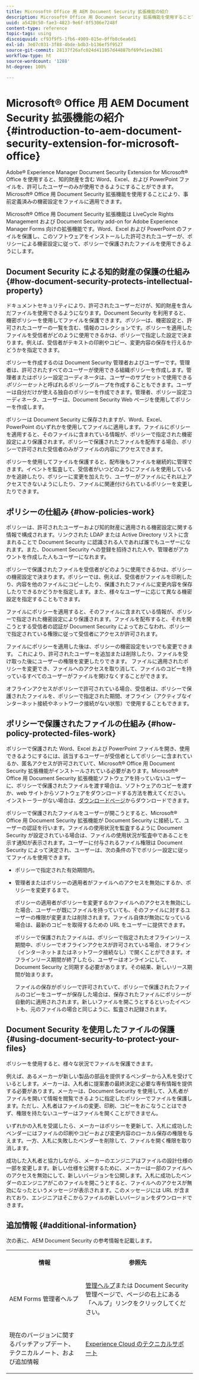 ```yaml
---
title: Microsoft® Office 用 AEM Document Security 拡張機能の紹介
description: Microsoft® Office 用 Document Security 拡張機能を使用することで、Microsoft® Office ファイルに事前定義済みの機密設定を適用できます。
uuid: a5428c50-fae3-4823-9e6f-0f5306e7248f
content-type: reference
topic-tags: using
discoiquuid: cf93f9f5-1fb6-4909-815e-0ffb8c6ea6d1
exl-id: 3e07c031-3f88-4bde-bdb3-b136ef5f9527
source-git-commit: 28137f26afc024d411857d44887bf69fe1ee2b81
workflow-type: ht
source-wordcount: '1288'
ht-degree: 100%

---
```


# Microsoft® Office 用 AEM Document Security 拡張機能の紹介{#introduction-to-aem-document-security-extension-for-microsoft-office}

Adobe® Experience Manager Document Security Extension for Microsoft® Office を使用すると、知的財産を含む Word、Excel、および PowerPoint ファイルを、許可したユーザーのみが使用できるようにすることができます。Microsoft® Office 用 Document Security 拡張機能を使用することにより、事前定義済みの機密設定をファイルに適用できます。

Microsoft® Office 用 Document Security 拡張機能は LiveCycle Rights Management および Document Security add-on for Adobe Experience Manager Forms 向けの拡張機能です。Word、Excel および PowerPoint のファイルを保護し、このソフトウェアをインストールした許可されたユーザーが、ポリシーによる機密設定に従って、ポリシーで保護されたファイルを使用できるようにします。

## Document Security による知的財産の保護の仕組み {#how-document-security-protects-intellectual-property}

ドキュメントセキュリティにより、許可されたユーザーだけが、知的財産を含んだファイルを使用できるようになります。Document Security を利用すると、機密ポリシーを使用してファイルを保護できます。*ポリシー*&#x200B;は、機密設定と、許可されたユーザーの一覧を含む、情報のコレクションです。ポリシーを適用したファイルを受信者がどのように使用できるかは、ポリシーで指定した設定で決まります。例えば、受信者がテキストの印刷やコピー、変更内容の保存を行えるかどうかを指定できます。

ポリシーを作成するのは Document Security 管理者およびユーザーです。管理者は、許可されたすべてのユーザーが使用できる組織ポリシーを作成します。管理者またはポリシー設定コーディネータは、ユーザーのサブセットで使用できる&#x200B;*ポリシーセット*&#x200B;と呼ばれるポリシーグループを作成することもできます。ユーザーは自分だけが使える独自のポリシーを作成できます。管理者、ポリシー設定コーディネータ、ユーザーは、Document Security Web ページを使用してポリシーを作成します。

ポリシーは Document Security に保存されますが、Word、Excel、PowerPoint のいずれかを使用してファイルに適用します。ファイルにポリシーを適用すると、そのファイルに含まれている情報が、ポリシーで指定された機密設定により保護されます。ポリシーで保護されたファイルを配布する場合、ポリシーで許可された受信者のみがファイルの内容にアクセスできます。

ポリシーを使用してファイルを保護すると、配布後もファイルを継続的に管理できます。イベントを監査して、受信者がいつどのようにファイルを使用しているかを追跡したり、ポリシーに変更を加えたり、ユーザーがファイルにそれ以上アクセスできないようにしたり、ファイルに関連付けられているポリシーを変更したりできます。

## ポリシーの仕組み {#how-policies-work}

ポリシーは、許可されたユーザーおよび知的財産に適用される機密設定に関する情報で構成されます。リンクされた LDAP または Active Directory リストに含まれることで Document Security に認識される人であれば誰でもユーザーになれます。また、Document Security への登録を招待された人や、管理者がアカウントを作成した人もユーザーになれます。

ポリシーで保護されたファイルを受信者がどのように使用できるかは、ポリシーの機密設定で決まります。ポリシーでは、例えば、受信者がファイルを印刷したり、内容を他のファイルにコピーしたり、保護されたファイルに変更内容を保存したりできるかどうかを指定します。また、様々なユーザーに応じて異なる機密設定を指定することもできます。

ファイルにポリシーを適用すると、そのファイルに含まれている情報が、ポリシーで指定された機密設定により保護されます。ファイルを配布すると、それを開こうとする受信者の認証が Document Security によっておこなわれ、ポリシーで指定されている権限に従って受信者にアクセスが許可されます。

ファイルにポリシーを適用した後は、ポリシーの機密設定をいつでも変更できます。 これにより、許可されたユーザーを追加または削除したり、ファイルを受け取った後にユーザーの権限を変更したりできます。 ファイルに適用されたポリシーを変更でき、ファイルへのアクセスを取り消して、ファイルのコピーを持っているすべてのユーザーがファイルを開けなくすることができます。

オフラインアクセスがポリシーで許可されている場合、受信者は、ポリシーで保護されたファイルを、ポリシーで指定された期間、オフライン（アクティブなインターネット接続やネットワーク接続がない状態）で使用することもできます。

## ポリシーで保護されたファイルの仕組み {#how-policy-protected-files-work}

ポリシーで保護された Word、Excel および PowerPoint ファイルを開き、使用できるようにするには、該当するユーザーが受信者としてポリシーに含まれているか、匿名アクセスが許可されていて、Microsoft® Office 用 Document Security 拡張機能がインストールされている必要があります。Microsoft® Office 用 Document Security 拡張機能ソフトウェアを持っていないユーザーに、ポリシーで保護されたファイルを渡す場合は、ソフトウェアのコピーを渡すか、web サイトからソフトウェアをダウンロードする方法を教えてください。インストーラーがない場合は、[ダウンロードページ](https://experienceleague.adobe.com/docs/experience-manager-document-security/using/download-installer.html?lang=ja)からダウンロードできます。

ポリシーで保護されたファイルをユーザーが開こうとすると、Microsoft® Office 用 Document Security 拡張機能が Document Security に接続して、ユーザーの認証を行います。ファイルの使用状況を監査するように Document Security が設定されている場合は、ファイルの使用状況が監査中であることを示す通知が表示されます。ユーザーに付与されるファイル権限は Document Security によって決定され、ユーザーは、次の条件の下でポリシー設定に従ってファイルを使用できます。

* ポリシーで指定された有効期間内。
* 管理者またはポリシーの適用者がファイルへのアクセスを無効にするか、ポリシーを変更するまで。

  ポリシーの適用者がポリシーを変更するかファイルへのアクセスを無効にした場合、ユーザーが既にファイルを持っていても、そのファイルに対するユーザーの権限が変更または削除されます。ファイル自体が無効になっている場合は、最新のコピーを取得するための URL をユーザーに提供できます。

  ポリシーで保護されたファイルは、ポリシーで指定されたオフラインリース期間中、ポリシーでオフラインアクセスが許可されている場合、オフライン（インターネットまたはネットワーク接続なし）で開くことができます。オフラインリース期間が終了したら、ユーザーはオンラインにして、Document Security と同期する必要があります。その結果、新しいリース期間が始まります。

  ファイルの保存がポリシーで許可されていて、ポリシーで保護されたファイルのコピーをユーザーが保存した場合は、保存されたファイルにポリシーが自動的に適用されされます。新しいファイルを開こうとするといったイベントも、元のファイルの場合と同じように、監査され記録されます。

## Document Security を使用したファイルの保護 {#using-document-security-to-protect-your-files}

ポリシーを使用すると、様々な状況でファイルを保護できます。

例えば、あるメーカーが新しい製品の部品を提供するベンダーから入札を受けているとします。メーカーは、入札者に提案書の最終決定に必要な専有情報を提供する必要があります。メーカーは、Document Security を使用して、入札者がファイルを開いて情報を閲覧できるように指定したポリシーでファイルを保護します。ただし、入札者はファイルの変更、印刷、コピーをおこなうことはできず、権限を持たないユーザーはファイルを開くことができません。

いずれかの入札を受諾したら、メーカーはポリシーを更新して、入札に成功したベンダーにはファイルの印刷やコピーおよび変更内容のローカル保存の権限を与えます。一方、入札に失敗したベンダーを削除して、ファイルを開く権限を取り消します。

成功した入札者と協力しながら、メーカーのエンジニアはファイルの設計仕様の一部を変更します。新しい仕様を公開するために、メーカーは一部のファイルへのアクセスを無効にして、新しいバージョンを公開します。入札に成功したベンダーのエンジニアがこのファイルを開こうとすると、ファイルへのアクセスが無効になったというメッセージが表示されます。このメッセージには URL が含まれており、エンジニアはそこからファイルの新しいバージョンをダウンロードできます。

## 追加情報 {#additional-information}

次の表に、AEM Document Security の参考情報を記載します。

<table >
 <tbody>
  <tr>
   <th><p>情報</p> </th>
   <th><p>参照先</p> </th>
  </tr>
  <tr>
   <td><p>AEM Forms 管理者ヘルプ</p> </td>
   <td><p><a href="https://experienceleague.adobe.com/docs/experience-manager-65/forms/administrator-help/get-started/configure-general-aem-forms-settings.html?lang=ja">管理ヘルプ</a>または Document Security 管理ページで、ページの右上にある「ヘルプ」リンクをクリックしてください。</p> </td>
  </tr>
  <tr>
   <td><p>現在のバージョンに関するパッチアップデート、テクニカルノート、および追加情報</p> </td>
   <td><p><a href="https://experienceleague.adobe.com/?support-solution=General&amp;support-tab=home&amp;lang=ja#support">Experience Cloud のテクニカルサポート</a></p> </td>
  </tr>
 </tbody>
</table>
